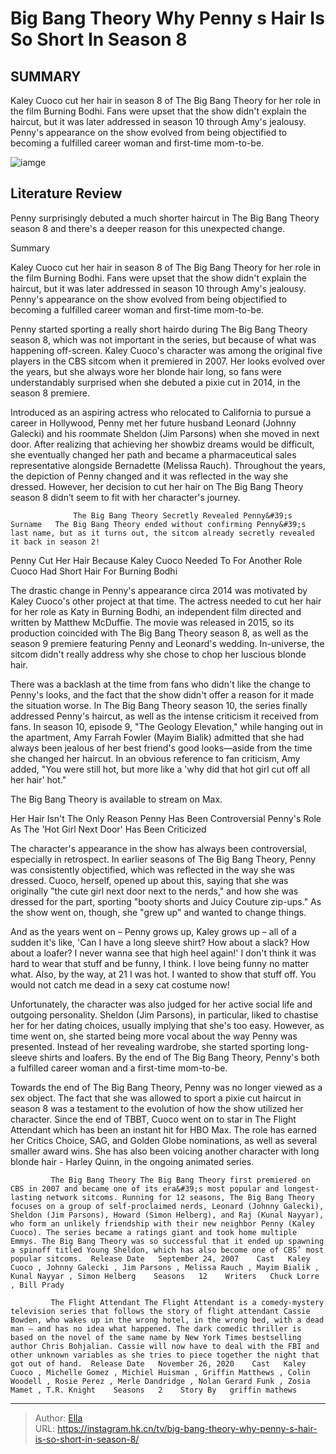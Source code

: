 # Big Bang Theory Why Penny s Hair Is So Short In Season 8


## SUMMARY 



  Kaley Cuoco cut her hair in season 8 of The Big Bang Theory for her role in the film Burning Bodhi.   Fans were upset that the show didn&#39;t explain the haircut, but it was later addressed in season 10 through Amy&#39;s jealousy.   Penny&#39;s appearance on the show evolved from being objectified to becoming a fulfilled career woman and first-time mom-to-be.  

![iamge]()

## Literature Review
Penny surprisingly debuted a much shorter haircut in The Big Bang Theory season 8 and there&#39;s a deeper reason for this unexpected change.


Summary

  Kaley Cuoco cut her hair in season 8 of The Big Bang Theory for her role in the film Burning Bodhi.   Fans were upset that the show didn&#39;t explain the haircut, but it was later addressed in season 10 through Amy&#39;s jealousy.   Penny&#39;s appearance on the show evolved from being objectified to becoming a fulfilled career woman and first-time mom-to-be.  





Penny started sporting a really short hairdo during The Big Bang Theory season 8, which was not important in the series, but because of what was happening off-screen. Kaley Cuoco&#39;s character was among the original five players in the CBS sitcom when it premiered in 2007. Her looks evolved over the years, but she always wore her blonde hair long, so fans were understandably surprised when she debuted a pixie cut in 2014, in the season 8 premiere.




Introduced as an aspiring actress who relocated to California to pursue a career in Hollywood, Penny met her future husband Leonard (Johnny Galecki) and his roommate Sheldon (Jim Parsons) when she moved in next door. After realizing that achieving her showbiz dreams would be difficult, she eventually changed her path and became a pharmaceutical sales representative alongside Bernadette (Melissa Rauch). Throughout the years, the depiction of Penny changed and it was reflected in the way she dressed. However, her decision to cut her hair on The Big Bang Theory season 8 didn’t seem to fit with her character&#39;s journey.

                  The Big Bang Theory Secretly Revealed Penny&#39;s Surname   The Big Bang Theory ended without confirming Penny&#39;s last name, but as it turns out, the sitcom already secretly revealed it back in season 2!    


 Penny Cut Her Hair Because Kaley Cuoco Needed To For Another Role 
Cuoco Had Short Hair For Burning Bodhi
         




The drastic change in Penny&#39;s appearance circa 2014 was motivated by Kaley Cuoco&#39;s other project at that time. The actress needed to cut her hair for her role as Katy in Burning Bodhi, an independent film directed and written by Matthew McDuffie. The movie was released in 2015, so its production coincided with The Big Bang Theory season 8, as well as the season 9 premiere featuring Penny and Leonard&#39;s wedding. In-universe, the sitcom didn&#39;t really address why she chose to chop her luscious blonde hair.

There was a backlash at the time from fans who didn&#39;t like the change to Penny&#39;s looks, and the fact that the show didn&#39;t offer a reason for it made the situation worse. In The Big Bang Theory season 10, the series finally addressed Penny&#39;s haircut, as well as the intense criticism it received from fans. In season 10, episode 9, &#34;The Geology Elevation,&#34; while hanging out in the apartment, Amy Farrah Fowler (Mayim Bialik) admitted that she had always been jealous of her best friend&#39;s good looks—aside from the time she changed her haircut. In an obvious reference to fan criticism, Amy added, &#34;You were still hot, but more like a &#39;why did that hot girl cut off all her hair&#39; hot.&#34;






The Big Bang Theory is available to stream on Max.






 Her Hair Isn&#39;t The Only Reason Penny Has Been Controversial 
Penny&#39;s Role As The &#39;Hot Girl Next Door&#39; Has Been Criticized
          

The character&#39;s appearance in the show has always been controversial, especially in retrospect. In earlier seasons of The Big Bang Theory, Penny was consistently objectified, which was reflected in the way she was dressed. Cuoco, herself, opened up about this, saying that she was originally &#34;the cute girl next door next to the nerds,&#34; and how she was dressed for the part, sporting &#34;booty shorts and Juicy Couture zip-ups.&#34; As the show went on, though, she &#34;grew up&#34; and wanted to change things. 





And as the years went on – Penny grows up, Kaley grows up – all of a sudden it&#39;s like, &#39;Can I have a long sleeve shirt? How about a slack? How about a loafer? I never wanna see that high heel again!&#39; I don&#39;t think it was hard to wear that stuff and be funny, I think. I love being funny no matter what.
Also, by the way, at 21 I was hot. I wanted to show that stuff off. You would not catch me dead in a sexy cat costume now!


Unfortunately, the character was also judged for her active social life and outgoing personality. Sheldon (Jim Parsons), in particular, liked to chastise her for her dating choices, usually implying that she&#39;s too easy. However, as time went on, she started being more vocal about the way Penny was presented. Instead of her revealing wardrobe, she started sporting long-sleeve shirts and loafers. By the end of The Big Bang Theory, Penny&#39;s both a fulfilled career woman and a first-time mom-to-be.

Towards the end of The Big Bang Theory, Penny was no longer viewed as a sex object. The fact that she was allowed to sport a pixie cut haircut in season 8 was a testament to the evolution of how the show utilized her character. Since the end of TBBT, Cuoco went on to star in The Flight Attendant which has been an instant hit for HBO Max. The role has earned her Critics Choice, SAG, and Golden Globe nominations, as well as several smaller award wins. She has also been voicing another character with long blonde hair - Harley Quinn, in the ongoing animated series. 




             The Big Bang Theory The Big Bang Theory first premiered on CBS in 2007 and became one of its era&#39;s most popular and longest-lasting network sitcoms. Running for 12 seasons, The Big Bang Theory focuses on a group of self-proclaimed nerds, Leonard (Johnny Galecki), Sheldon (Jim Parsons), Howard (Simon Helberg), and Raj (Kunal Nayyar), who form an unlikely friendship with their new neighbor Penny (Kaley Cuoco). The series became a ratings giant and took home multiple Emmys. The Big Bang Theory was so successful that it ended up spawning a spinoff titled Young Sheldon, which has also become one of CBS’ most popular sitcoms.  Release Date   September 24, 2007    Cast   Kaley Cuoco , Johnny Galecki , Jim Parsons , Melissa Rauch , Mayim Bialik , Kunal Nayyar , Simon Helberg    Seasons   12    Writers   Chuck Lorre , Bill Prady       

             The Flight Attendant The Flight Attendant is a comedy-mystery television series that follows the story of flight attendant Cassie Bowden, who wakes up in the wrong hotel, in the wrong bed, with a dead man – and has no idea what happened. The dark comedic thriller is based on the novel of the same name by New York Times bestselling author Chris Bohjalian. Cassie will now have to deal with the FBI and other unknown variables as she tries to piece together the night that got out of hand.  Release Date   November 26, 2020    Cast   Kaley Cuoco , Michelle Gomez , Michiel Huisman , Griffin Matthews , Colin Woodell , Rosie Perez , Merle Dandridge , Nolan Gerard Funk , Zosia Mamet , T.R. Knight    Seasons   2    Story By   griffin mathews       


---

> Author: [Ella](https://instagram.hk.cn/)  
> URL: https://instagram.hk.cn/tv/big-bang-theory-why-penny-s-hair-is-so-short-in-season-8/  

